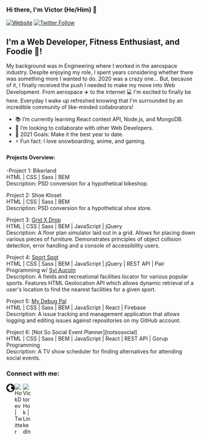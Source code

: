 ### Hi there, I'm Victor (He/Him) 👋

[![Website](https://img.shields.io/website?label=Portfolio&style=for-the-badge&url=https://www.victorhok.com)](https://www.victorhok.com)
[![Twitter Follow](https://img.shields.io/twitter/follow/hokdev?color=1DA1F2&logo=twitter&style=for-the-badge)](https://twitter.com/hokvdev?ref_src=twsrc%5Etfw)

## I'm a Web Developer, Fitness Enthusiast, and Foodie :hamburger:!

My background was in Engineering where I worked in the aerospace industry. Despite enjoying my role, I spent years considering whether there was something more I wanted to do. 2020 was a crazy one... But, because of it, I finally received the push I needed to make my move into Web Development. From aerospace :airplane: to the internet :computer: I'm excited to finally be here. Everyday I wake up refreshed knowing that I'm surrounded by an incredible community of like-minded collaborators!

- 📚 I’m currently learning React context API, Node.js, and MongoDB.
- 👯 I’m looking to collaborate with other Web Developers.
- 🏒 2021 Goals: Make it the best year to date.
- ⚡ Fun fact: I love snowboarding, anime, and gaming.

#### Projects Overview:

-Project 1: Bikerland  
HTML | CSS | Sass | BEM  
Description: PSD conversion for a hypothetical bikeshop.

Project 2: Shoe Kloset  
HTML | CSS | Sass | BEM  
Description: PSD conversion for a hypothetical shoe store.

Project 3: [Grid X Drop][gridxdrop]  
HTML | CSS | Sass | BEM | JavaScript | jQuery  
Description: A floor plan simulator laid out in a grid. Allows for placing down various pieces of furniture. Demonstrates principles of object collision detection, error         handling and a console of accessibility users.

Project 4: [Sport Spot][sportspot]  
HTML | CSS | Sass | BEM | JavaScript | jQuery | REST API | Pair Programming w/ [Syl Aucoin][syl]  
Description: A fields and recreational facilities locator for various popular sports. Features HTML Geolocation API which allows dynamic retrieval of a user's location to find   the nearest facilities for a given sport.

Project 5: [My Debug Pal][mydebugpal]  
HTML | CSS | Sass | BEM | JavaScript | React | Firebase  
Description: A issue tracking and management application that allows logging and editing issues against repositories on my GitHub account.
  
Project 6: [Not So Social Event Planner][notsosocial]  
HTML | CSS | Sass | BEM | JavaScript | React | REST API | Gorup Programming  
Description: A TV show scheduler for finding alternatives for attending social events.

### Connect with me:

[<img align="left" alt="victorhok.com | Portfolio" width="22px" src="https://raw.githubusercontent.com/iconic/open-iconic/master/svg/globe.svg" />][website]
[<img align="left" alt="HokDev | Twitter" width="22px" src="https://cdn.jsdelivr.net/npm/simple-icons@v3/icons/twitter.svg" />][twitter]
[<img align="left" alt="Victor Hok | LinkedIn" width="22px" src="https://cdn.jsdelivr.net/npm/simple-icons@v3/icons/linkedin.svg" />][linkedin]

[website]: https://www.victorhok.com
[twitter]: https://twitter.com/hokdev
[linkedin]: https://www.linkedin.com/in/victorhok/
[syl]: https://sylcodes.com/
[gridxdrop]: https://vhok.github.io/victor-hok-project-three/
[sportspot]: https://thesportspot.netlify.app/
[mydebugpal]: https://vhok.github.io/victor-hok-project-five/
[nososocial]: https://cranky-kilby-29816c.netlify.app/

